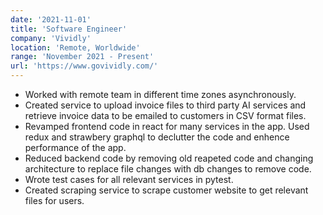 ```yaml
---
date: '2021-11-01'
title: 'Software Engineer'
company: 'Vividly'
location: 'Remote, Worldwide'
range: 'November 2021 - Present'
url: 'https://www.govividly.com/'
---
```


- Worked with remote team in different time zones asynchronously.
- Created service to upload invoice files to third party AI services and retrieve invoice data to be emailed to customers in CSV format files.
- Revamped frontend code in react for many services in the app. Used redux and strawbery graphql to declutter the code and enhence performance of the app.
- Reduced backend code by removing old reapeted code and changing architecture to replace file changes with db changes to remove code.
- Wrote test cases for all relevant services in pytest.
- Created scraping service to scrape customer website to get relevant files for users.